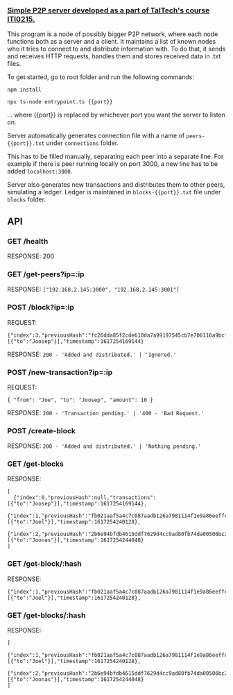 ### [Simple P2P server developed as a part of TalTech's course ITI0215.](http://lambda.ee/wiki/Vorgurakendused_2_prax_1_2021_kevad)
This program is a node of possibly bigger P2P network, where each node functions both as a server and a client. It maintains a list of known nodes who it tries to connect to and distribute information with. To do that, it sends and receives HTTP requests, handles them and stores received data in .txt files.

To get started, go to root folder and run the following commands:
```
npm install
```
```
npx ts-node entrypoint.ts {{port}}
```
... where {{port}} is replaced by whichever port you want the server to listen on.

Server automatically generates connection file with a name of `peers-{{port}}.txt` under `connections` folder.

This has to be filled manually, separating each peer into a separate line.
For example if there is peer running locally on port 3000, a new line has to be added `localhost:3000`.

Server also generates new transactions and distributes them to other peers, simulating a ledger.
Ledger is maintained in `blocks-{{port}}.txt` file under `blocks` folder.


## API

### GET /health 
RESPONSE: 200


### GET /get-peers?ip=:ip
RESPONSE: `["192.168.2.145:3000", "192.168.2.145:3001"]`


### POST /block?ip=:ip
REQUEST: 
```
{"index":3,"previousHash":"fc26dda85f2cde610da7a99197545cb7e706116a9bcf84a17f0fa2e7b7c7720b","transactions":[{"to":"Joosep"}],"timestamp":1617254169144}
```
RESPONSE: `200 - 'Added and distributed.' | 'Ignored.'`

### POST /new-transaction?ip=:ip
REQUEST: 
```
{ "from": "Joe", "to": "Joosep", "amount": 10 }
```
RESPONSE: `200 - 'Transaction pending.' | '400 - 'Bad Request.'`

### POST /create-block
RESPONSE: `200 - 'Added and distributed.' | 'Nothing pending.'`


### GET /get-blocks
RESPONSE: 
```
[
  {"index":0,"previousHash":null,"transactions":[{"to":"Joosep"}],"timestamp":1617254169144},
  {"index":1,"previousHash":"fb021aaf5a4c7c087aadb126a7981114f1e9a86eeffea7539e9bef9470600d96","transactions":[{"to":"Joel"}],"timestamp":1617254240128},
  {"index":2,"previousHash":"2b6e94bfdb4615ddf7629d4cc9ad80fb74da00506bc249e250ed140c62592111","transactions":[{"to":"Joonas"}],"timestamp":1617254244048}
]
```


### GET /get-block/:hash
RESPONSE: 
```
{"index":1,"previousHash":"fb021aaf5a4c7c087aadb126a7981114f1e9a86eeffea7539e9bef9470600d96","transactions":[{"to":"Joel"}],"timestamp":1617254240128},
```


### GET /get-blocks/:hash
RESPONSE: 
```
[
  {"index":1,"previousHash":"fb021aaf5a4c7c087aadb126a7981114f1e9a86eeffea7539e9bef9470600d96","transactions":[{"to":"Joel"}],"timestamp":1617254240128},
  {"index":2,"previousHash":"2b6e94bfdb4615ddf7629d4cc9ad80fb74da00506bc249e250ed140c62592111","transactions":[{"to":"Joonas"}],"timestamp":1617254244048}
]
```
